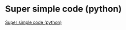 # Super simple code (python)
[Super simple code (python)](https://aiwithcloud.com/2022/09/15/super_simple_code_python/)